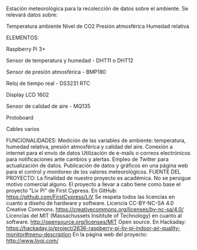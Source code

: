 Estación meteorológica para la recolección de datos sobre el ambiente.
Se relevará datos sobre:

Temperatura ambiente
Nivel de CO2
Presión atmosférica
Humedad relativa

ELEMENTOS:


Raspberry Pi 3+


Sensor de temperatura y humedad - DHT11 o DHT12


Sensor de presión atmosférica - BMP180


Reloj de tiempo real - DS3231 RTC


Display LCD 1602


Sensor de calidad de aire - MQ135


Protoboard


Cables varios


FUNCIONALIDADES:
Medición de las variables de ambiente: temperatura, humedad relativa, presión atmosférica y calidad del aire.
Conexión a internet para el envío de datos
Utilización de e-mails o correos electrónicos para notificaciones ante cambios y alertas.
Empleo de Twitter para actualización de datos.
Publicación de datos y gráficos en una página web para el control y monitoreo de los valores meteorológicos.
FUENTE DEL PROYECTO:
La finalidad de nuestro proyecto es académica. No se persigue motivo comercial alguno.
El proyecto a llevar a cabo tiene como base el proyecto "Liv Pi" de First Cypress.
En GitHub: https://github.com/FirstCypress/LiV
Se respeta todos las licencias en cuanto a diseño de hardware y software.
Licencia CC-BY-NC-SA 4.0 Creative Commons.
https://creativecommons.org/licenses/by-nc-sa/4.0/
Licencias del MIT (Massachussets Insititute of Technology) en cuanto al software.
http://opensource.org/licenses/MIT
Open source.
En Hackaday: https://hackaday.io/project/2636-raspberry-pi-liv-pi-indoor-air-quality-monitor#menu-description
En la página web del proyecto:  http://www.livpi.com/
